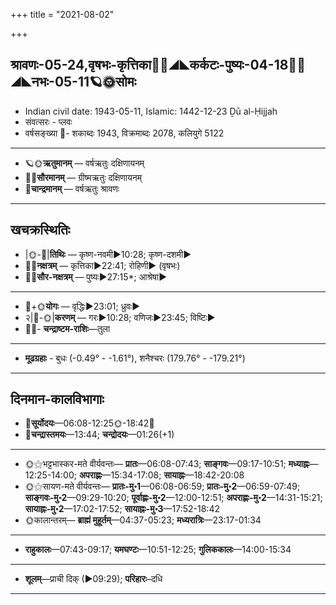 +++
title = "2021-08-02"

+++
## श्रावणः-05-24,वृषभः-कृत्तिका🌛🌌◢◣कर्कटः-पुष्यः-04-18🌌🌞◢◣नभः-05-11🪐🌞सोमः
- Indian civil date: 1943-05-11, Islamic: 1442-12-23 Ḏū al-Ḥijjah
- संवत्सरः - प्लवः
- वर्षसङ्ख्या 🌛- शकाब्दः 1943, विक्रमाब्दः 2078, कलियुगे 5122
___________________
- 🪐🌞**ऋतुमानम्** — वर्षऋतुः दक्षिणायनम्
- 🌌🌞**सौरमानम्** — ग्रीष्मऋतुः दक्षिणायनम्
- 🌛**चान्द्रमानम्** — वर्षऋतुः श्रावणः
___________________


## खचक्रस्थितिः
- |🌞-🌛|**तिथिः** — कृष्ण-नवमी►10:28; कृष्ण-दशमी►  
- 🌌🌛**नक्षत्रम्** — कृत्तिका►22:41; रोहिणी► (वृषभः)  
- 🌌🌞**सौर-नक्षत्रम्** — पुष्यः►27:15*; आश्रेषा►  
___________________
- 🌛+🌞**योगः** — वृद्धिः►23:01; ध्रुवः►  
- २|🌛-🌞|**करणम्** — गरः►10:28; वणिजः►23:45; विष्टिः►  
- 🌌🌛- **चन्द्राष्टम-राशिः**—तुला  
___________________
- **मूढग्रहाः** - बुधः (-0.49° - -1.61°), शनैश्चरः (179.76° - -179.21°)
___________________


## दिनमान-कालविभागाः
- 🌅**सूर्योदयः**—06:08-12:25🌞️-18:42🌇  
- 🌛**चन्द्रास्तमयः**—13:44; **चन्द्रोदयः**—01:26(+1)  
___________________
- 🌞⚝भट्टभास्कर-मते वीर्यवन्तः— **प्रातः**—06:08-07:43; **साङ्गवः**—09:17-10:51; **मध्याह्नः**—12:25-14:00; **अपराह्णः**—15:34-17:08; **सायाह्नः**—18:42-20:08  
- 🌞⚝सायण-मते वीर्यवन्तः— **प्रातः-मु॰1**—06:08-06:59; **प्रातः-मु॰2**—06:59-07:49; **साङ्गवः-मु॰2**—09:29-10:20; **पूर्वाह्णः-मु॰2**—12:00-12:51; **अपराह्णः-मु॰2**—14:31-15:21; **सायाह्नः-मु॰2**—17:02-17:52; **सायाह्नः-मु॰3**—17:52-18:42  
- 🌞कालान्तरम्— **ब्राह्मं मुहूर्तम्**—04:37-05:23; **मध्यरात्रिः**—23:17-01:34  
___________________
- **राहुकालः**—07:43-09:17; **यमघण्टः**—10:51-12:25; **गुलिककालः**—14:00-15:34  
___________________
- **शूलम्**—प्राची दिक् (►09:29); **परिहारः**–दधि  
___________________
